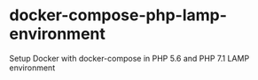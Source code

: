 # docker-compose-php-lamp-environment
Setup Docker with docker-compose in PHP 5.6 and PHP 7.1 LAMP environment
